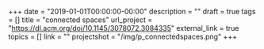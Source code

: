 +++
date = "2019-01-01T00:00:00-00:00"
description = ""
draft = true
tags = []
title = "connected spaces"
url_project = "https://dl.acm.org/doi/10.1145/3078072.3084335"
external_link = true
topics = []
link = ""
projectshot = "/img/p_connectedspaces.png"
+++
